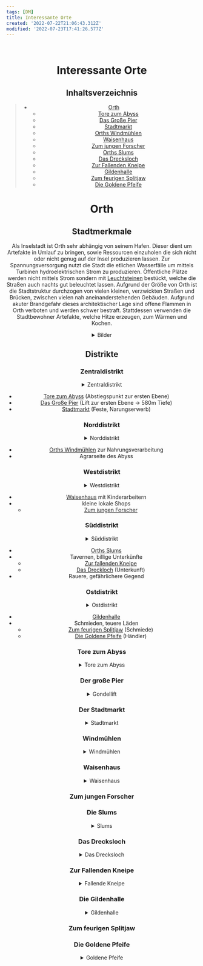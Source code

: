 ```yaml
---
tags: [DM]
title: Interessante Orte
created: '2022-07-22T21:06:43.312Z'
modified: '2022-07-23T17:41:26.577Z'
---
```


<div class="meta_for_parser tablespecs" style="visibility:hidden">Interessante Orte</div>
<div class="myWrapper" markdown="1" align="center">

# Interessante Orte

## Inhaltsverzeichnis
>
> - [Orth](#13)
>   - [Tore zum Abyss](#3)
>   - [Das Große Pier](#4)
>   - [Stadtmarkt](#5)
>   - [Orths Windmühlen](#6)
>   - [Waisenhaus](7)
>   - [Zum jungen Forscher](#8)
>   - [Orths Slums](#9)
>   - [Das Drecksloch](#1)
>   - [Zur Fallenden Kneipe](#2)
>   - [Gildenhalle](#10)
>   - [Zum feurigen Splitjaw](#11)
>   - [Die Goldene Pfeife](#12)

# <a name="13"></a> Orth

## Stadtmerkmale

Als Inselstadt ist Orth sehr abhängig von seinem Hafen. Dieser dient um Artefakte in Umlauf zu bringen, sowie Ressourcen einzuholen die sich nicht oder nicht genug auf der Insel produzieren lassen.
Zur Spannungsversorgung nutzt die Stadt die etlichen Wasserfälle um mittels Turbinen hydroelektrischen Strom zu produzieren.
Öffentliche Plätze werden nicht mittels Strom sondern mit [Leuchtsteinen](Artefakte) bestückt, welche die Straßen auch nachts gut beleuchtet lassen.
Aufgrund der Größe von Orth ist die Stadtstruktur durchzogen von vielen kleinen, verzwickten Straßen und Brücken, zwischen vielen nah aneinanderstehenden Gebäuden.
Aufgrund akuter Brandgefahr dieses architektischer Lage sind offene Flammen in Orth verboten und werden schwer bestraft.
Stattdessen verwenden die Stadtbewohner Artefakte, welche Hitze erzeugen, zum Wärmen und Kochen.

<details closed>
  <summary>Bilder</summary>

  <img src="https://cdn.discordapp.com/attachments/1000054154070327356/1000054455762440202/orth3.webp" alt="brücke">

  <img src="https://cdn.discordapp.com/attachments/1000054154070327356/1000054456211210330/orth4.webp" alt="wasserfall">

  <img src="https://cdn.discordapp.com/attachments/1000054154070327356/1000054456618065940/orth5.webp" alt="treppe">

  <img src="https://cdn.discordapp.com/attachments/1000054154070327356/1000054456953618553/orth6.webp" alt="kleiner platz">

  <img src="https://cdn.discordapp.com/attachments/1000054154070327356/1000054477568622712/orth7.webp" alt="dachlandschaft">

  <img src="https://cdn.discordapp.com/attachments/1000054154070327356/1000054477895766046/orth8.webp" alt="blick auf die Stadt">
</details>

## Distrikte

### Zentraldistrikt

<details closed>
  <summary>Zentraldistrikt</summary>
  <img src="https://cdn.discordapp.com/attachments/1000054154070327356/1000054478206148761/orth9.webp" alt="Zentraldistrikt">
</details>

  - [Tore zum Abyss](#3) (Abstiegspunkt zur ersten Ebene)
  - [Das Große Pier](#4) (Lift zur ersten Ebene -> 580m Tiefe)
  - [Stadtmarkt](#5) (Feste, Narungserwerb)

### Norddistrikt

<details closed>
  <summary>Norddistrikt</summary>
  <img src="https://cdn.discordapp.com/attachments/1000054154070327356/1000054478784958524/orth11.webp" alt="Norddistrikt">
</details>

  - [Orths Windmühlen](#6) zur Nahrungsverarbeitung
  - Agrarseite des Abyss

### Westdistrikt

<details closed>
  <summary>Westdistrikt</summary>
  <img src="https://cdn.discordapp.com/attachments/1000054154070327356/1000054455200383087/orth1.webp" alt="Westdistrikt">
</details>

  - [Waisenhaus](7) mit Kinderarbeitern
  - kleine lokale Shops
    - [Zum jungen Forscher](#8) 

### Süddistrikt

<details closed>
  <summary>Süddistrikt</summary>
  <img src="https://cdn.discordapp.com/attachments/1000054154070327356/1000054528831402004/orth-slum2.webp" alt="Süddistrikt">
</details>

  - [Orths Slums](#9)
  - Tavernen, billige Unterkünfte
    - [Zur fallenden Kneipe](#2) 
    - [Das Dreckloch](#1) (Unterkunft)
  - Rauere, gefährlichere Gegend

### Ostdistrikt

<details closed>
  <summary>Ostdistrikt</summary>
  <img src="https://cdn.discordapp.com/attachments/1000054154070327356/1000054479078564011/orth12.webp" alt="Ostdistrikt">
</details>

  - [Gildenhalle](#10)
  - Schmieden, teuere Läden
    - [Zum feurigen Splitjaw](#11) (Schmiede)
    - [Die Goldene Pfeife](#12) (Händler)


### <a name="3"></a> Tore zum Abyss

<details closed>
  <summary>Tore zum Abyss</summary>
  <img src="https://cdn.discordapp.com/attachments/1000054154070327356/1000054480022282341/orth-gate.webp" alt="Tore zum Abyss">
</details>

### <a name="4"></a> Der große Pier

<details closed>
  <summary>Gondellift</summary>
  <img src="https://cdn.discordapp.com/attachments/1000054154070327356/1000054499911667742/orth-lift.webp" alt="Gondellift">
</details>

### <a name="5"></a> Der Stadtmarkt

<details closed>
  <summary>Stadtmarkt</summary>
  <img src="https://cdn.discordapp.com/attachments/1000054154070327356/1000054500817641502/orth-market.webp" alt="Stadtmarkt">
</details>

### <a name="6"></a> Windmühlen

<details closed>
  <summary>Windmühlen</summary>
  <img src="https://cdn.discordapp.com/attachments/1000054154070327356/1000054549656125480/orth-windmill.webp" alt="Windmühlen">
</details>

### <a name="7"></a> Waisenhaus

<details closed>
  <summary>Waisenhaus</summary>
  <img src="https://cdn.discordapp.com/attachments/1000054154070327356/1000054501903966258/orth-orphan3.webp" alt="Waisenhaus">
</details>

### <a name="8"></a> Zum jungen Forscher

### <a name="9"></a> Die Slums

<details closed>
  <summary>Slums</summary>
  <img src="https://cdn.discordapp.com/attachments/1000054154070327356/1000054547806429205/orth-slum4.webp" alt="Slums">
</details>

### <a name="1"></a> Das Drecksloch

<details closed>
  <summary>Das Drecksloch</summary>
  <img src="https://cdn.discordapp.com/attachments/1000054154070327356/1000054521378119800/orth-orphan6.webp" alt="Das Drecksloch">
</details>

### <a name="2"></a> Zur Fallenden Kneipe

<details closed>
  <summary>Fallende Kneipe</summary>
  <img src="https://cdn.discordapp.com/attachments/1000054154070327356/1000054523466887218/orth-pub.webp" alt="Fallende Kneipe">
</details>

### <a name="10"></a> Die Gildenhalle

<details closed>
  <summary>Gildenhalle</summary>
  <img src="https://cdn.discordapp.com/attachments/1000054154070327356/1000054499131523082/orth-guild.webp" alt="Gildenhalle">
</details>

### <a name="11"></a> Zum feurigen Splitjaw

### <a name="12"></a> Die Goldene Pfeife

<details closed>
  <summary>Goldene Pfeife</summary>
  <img src="https://cdn.discordapp.com/attachments/1000054154070327356/1000054524767117342/orth-shop2.webp" alt="Goldene Pfeife">
</details>




</div>

